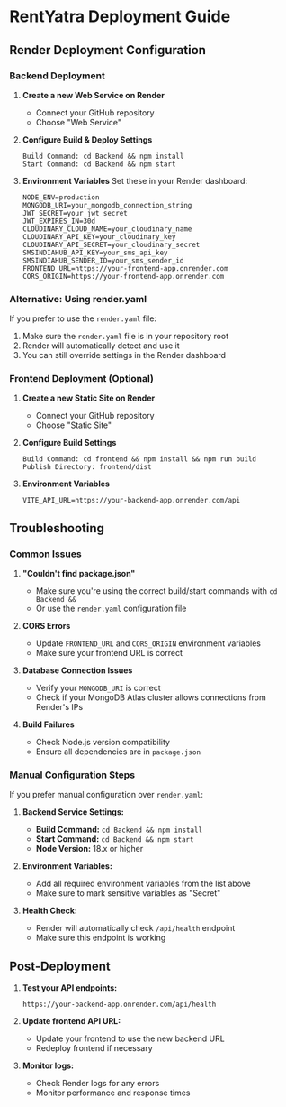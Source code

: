 # RentYatra Deployment Guide

## Render Deployment Configuration

### Backend Deployment

1. **Create a new Web Service on Render**
   - Connect your GitHub repository
   - Choose "Web Service"

2. **Configure Build & Deploy Settings**
   ```
   Build Command: cd Backend && npm install
   Start Command: cd Backend && npm start
   ```

3. **Environment Variables**
   Set these in your Render dashboard:
   ```
   NODE_ENV=production
   MONGODB_URI=your_mongodb_connection_string
   JWT_SECRET=your_jwt_secret
   JWT_EXPIRES_IN=30d
   CLOUDINARY_CLOUD_NAME=your_cloudinary_name
   CLOUDINARY_API_KEY=your_cloudinary_key
   CLOUDINARY_API_SECRET=your_cloudinary_secret
   SMSINDIAHUB_API_KEY=your_sms_api_key
   SMSINDIAHUB_SENDER_ID=your_sms_sender_id
   FRONTEND_URL=https://your-frontend-app.onrender.com
   CORS_ORIGIN=https://your-frontend-app.onrender.com
   ```

### Alternative: Using render.yaml

If you prefer to use the `render.yaml` file:
1. Make sure the `render.yaml` file is in your repository root
2. Render will automatically detect and use it
3. You can still override settings in the Render dashboard

### Frontend Deployment (Optional)

1. **Create a new Static Site on Render**
   - Connect your GitHub repository
   - Choose "Static Site"

2. **Configure Build Settings**
   ```
   Build Command: cd frontend && npm install && npm run build
   Publish Directory: frontend/dist
   ```

3. **Environment Variables**
   ```
   VITE_API_URL=https://your-backend-app.onrender.com/api
   ```

## Troubleshooting

### Common Issues

1. **"Couldn't find package.json"**
   - Make sure you're using the correct build/start commands with `cd Backend &&`
   - Or use the `render.yaml` configuration file

2. **CORS Errors**
   - Update `FRONTEND_URL` and `CORS_ORIGIN` environment variables
   - Make sure your frontend URL is correct

3. **Database Connection Issues**
   - Verify your `MONGODB_URI` is correct
   - Check if your MongoDB Atlas cluster allows connections from Render's IPs

4. **Build Failures**
   - Check Node.js version compatibility
   - Ensure all dependencies are in `package.json`

### Manual Configuration Steps

If you prefer manual configuration over `render.yaml`:

1. **Backend Service Settings:**
   - **Build Command:** `cd Backend && npm install`
   - **Start Command:** `cd Backend && npm start`
   - **Node Version:** 18.x or higher

2. **Environment Variables:**
   - Add all required environment variables from the list above
   - Make sure to mark sensitive variables as "Secret"

3. **Health Check:**
   - Render will automatically check `/api/health` endpoint
   - Make sure this endpoint is working

## Post-Deployment

1. **Test your API endpoints:**
   ```
   https://your-backend-app.onrender.com/api/health
   ```

2. **Update frontend API URL:**
   - Update your frontend to use the new backend URL
   - Redeploy frontend if necessary

3. **Monitor logs:**
   - Check Render logs for any errors
   - Monitor performance and response times
